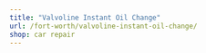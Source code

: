 ```yaml
---
title: "Valvoline Instant Oil Change"
url: /fort-worth/valvoline-instant-oil-change/
shop: car repair
---
```

